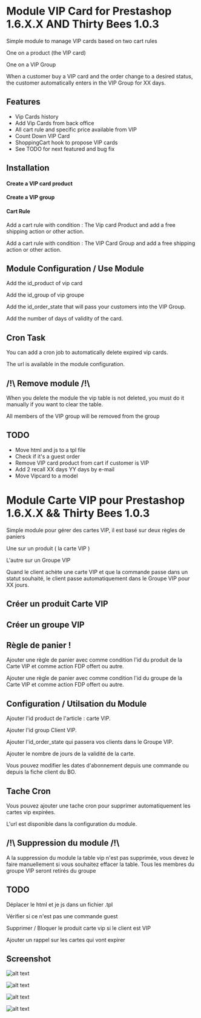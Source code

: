 # Module VIP Card for Prestashop 1.6.X.X AND Thirty Bees 1.0.3

Simple module to manage VIP cards based on two cart rules

One on a product (the VIP card)

One on a VIP Group

When a customer buy a VIP card and the order change to a desired status, the customer automatically enters in the VIP Group for XX days. 

## Features

- Vip Cards history
- Add Vip Cards from back office
- All cart rule and specific price available from VIP 
- Count Down VIP Card
- ShoppingCart hook to propose VIP cards
- See TODO for next featured and bug fix

## Installation

#### Create a VIP card product

#### Create a VIP group

#### Cart Rule

Add a cart rule with condition : The Vip card Product and add a free shipping action or other action.

Add a cart rule with condition : The VIP Card Group and add a free shipping action or other action.


## Module Configuration / Use Module

Add the id_product of vip card

Add the id_group of vip groupe

Add the id_order_state that will pass your customers into the VIP Group.

Add the number of days of validity of the card.

## Cron Task

You can add a cron job to automatically delete expired vip cards.

The url is available in the module configuration.


## /!\ Remove module /!\

When you delete the module the vip table is not deleted, you must do it manually if you want to clear the table. 

All members of the VIP group will be removed from the group

## TODO 

- Move html and js to a tpl file
- Check if it's a guest order
- Remove VIP card product from cart if customer is VIP
- Add 2 recall XX days YY days by e-mail
- Move Vipcard to a model

# Module Carte VIP pour Prestashop 1.6.X.X && Thirty Bees 1.0.3

Simple module pour gérer des cartes VIP, il est basé sur deux règles de paniers

Une sur un produit ( la carte VIP )

L'autre sur un Groupe VIP

Quand le client achète une carte VIP et que la commande passe dans un statut souhaité, le client passe automatiquement dans le Groupe VIP pour XX jours. 


## Créer un produit Carte VIP

## Créer un groupe VIP

## Règle de panier !

Ajouter une règle de panier avec comme condition l'id du produit de la Carte VIP et comme action FDP offert ou autre.

Ajouter une règle de panier avec comme condition l'id du groupe de la Carte VIP et comme action FDP offert ou autre. 


## Configuration / Utilsation du Module

Ajouter l'id product de l'article : carte VIP.

Ajouter l'id group Client VIP.

Ajouter l'id_order_state qui passera vos clients dans le Groupe VIP.

Ajouter le nombre de jours de la validité de la carte. 

Vous pouvez modifier les dates d'abonnement depuis une commande ou depuis la fiche client du BO.

## Tache Cron

Vous pouvez ajouter une tache cron pour supprimer automatiquement les cartes vip expirées.

L'url est disponible dans la configuration du module.


## /!\ Suppression du module /!\

A la suppression du module la table vip n'est pas supprimée, vous devez le faire manuellement si vous souhaitez effacer la table.
Tous les membres du groupe VIP seront retirés du groupe

## TODO 

Déplacer le html et je js dans un fichier .tpl

Vérifier si ce n'est pas une commande guest

Supprimer / Bloquer le produit carte vip si le client est VIP

Ajouter un rappel sur les cartes qui vont expirer

## Screenshot

![alt text](https://www.okom3pom.com/dev-modules/image/okom_vip/okom_vip_mon_compte.png)


![alt text](https://www.okom3pom.com/dev-modules/image/okom_vip/okom_vip_front_controller.png)


![alt text](https://www.okom3pom.com/dev-modules/image/okom_vip/okom_vip_config_module.png)


![alt text](https://www.okom3pom.com/dev-modules/image/okom_vip/okom_vip_admin_order-controller.png)
